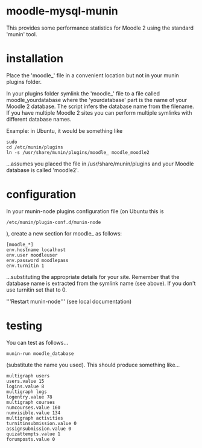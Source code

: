 moodle-mysql-munin
==================

This provides some performance statistics for Moodle 2
using the standard 'munin' tool.

installation
============

Place the 'moodle_' file in a convenient location but
not in your munin plugins folder. 

In your plugins folder symlink the 'moodle_' file to a
file called moodle_yourdatabase where the 'yourdatabase'
part is the name of your Moodle 2 database. The script
infers the database name from the filename. If you have multiple
Moodle 2 sites you can perform multiple symlinks with different
database names. 

Example: in Ubuntu, it would be something like

    sudo
    cd /etc/munin/plugins
    ln -s /usr/share/munin/plugins/moodle_ moodle_moodle2

...assumes you placed the file in /usr/share/munin/plugins and
your Moodle database is called 'moodle2'.

configuration
=============

In your munin-node plugins configuration file (on Ubuntu this is

    /etc/munin/plugin-conf.d/munin-node

), create a new section for moodle_ as follows:

    [moodle_*]
    env.hostname localhost
    env.user moodleuser
    env.password moodlepass
    env.turnitin 1

...substituting the appropriate details for your site. Remember that
the database name is extracted from the symlink name (see above). If you
don't use turnitin set that to 0.

'''Restart munin-node''' (see local documentation)

testing
=======

You can test as follows...

    munin-run moodle_database

(substitute the name you used). This should produce something like...

    multigraph users
    users.value 15
    logins.value 8
    multigraph logs
    logentry.value 78
    multigraph courses
    numcourses.value 160
    numvisible.value 134
    multigraph activities
    turnitinsubmission.value 0
    assignsubmission.value 0
    quizattempts.value 1
    forumposts.value 0


